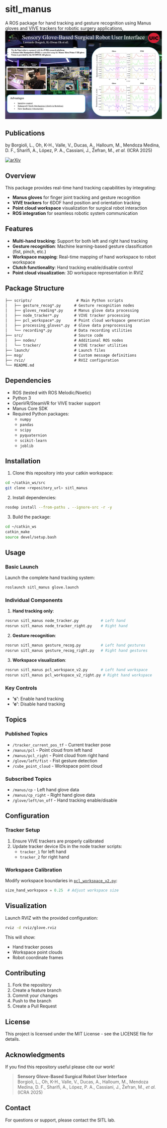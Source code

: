 # sitl_manus

A ROS package for hand tracking and gesture recognition using Manus gloves and VIVE trackers for robotic surgery applications,
![System diagram](Slide1.jpg)

## Publications

by  Borgioli, L., Oh, K-H., Valle, V., Ducas, A., Halloum, M., Mendoza Medina, D. F., Sharifi, A., López, P. A., Cassiani, J., Žefran, M., *et al.* (ICRA 2025)

[![arXiv](https://img.shields.io/badge/arXiv-Paper-red?logo=arxiv)](https://arxiv.org/pdf/2403.13941)  
## Overview

This package provides real-time hand tracking capabilities by integrating:
- **Manus gloves** for finger joint tracking and gesture recognition
- **VIVE trackers** for 6DOF hand position and orientation tracking
- **Point cloud workspace** visualization for surgical robot interaction
- **ROS integration** for seamless robotic system communication

## Features

- **Multi-hand tracking**: Support for both left and right hand tracking
- **Gesture recognition**: Machine learning-based gesture classification (fist, pinch, etc.)
- **Workspace mapping**: Real-time mapping of hand workspace to robot workspace
- **Clutch functionality**: Hand tracking enable/disable control
- **Point cloud visualization**: 3D workspace representation in RVIZ

## Package Structure

```
├── scripts/                    # Main Python scripts
│   ├── gesture_recog*.py      # Gesture recognition nodes
│   ├── gloves_reading*.py     # Manus glove data processing
│   ├── node_tracker*.py       # VIVE tracker processing
│   ├── pcl_workspace*.py      # Point cloud workspace generation
│   ├── processing_gloves*.py  # Glove data preprocessing
│   └── recording*.py          # Data recording utilities
├── src/                       # Source code
│   ├── nodes/                 # Additional ROS nodes
│   └── tracker/               # VIVE tracker utilities
├── launch/                    # Launch files
├── msg/                       # Custom message definitions
├── rviz/                      # RVIZ configuration
└── README.md
```

## Dependencies

- ROS (tested with ROS Melodic/Noetic)
- Python 3
- OpenVR/SteamVR for VIVE tracker support
- Manus Core SDK
- Required Python packages:
  - `numpy`
  - `pandas`
  - `scipy`
  - `pyquaternion`
  - `scikit-learn`
  - `joblib`

## Installation

1. Clone this repository into your catkin workspace:
```bash
cd ~/catkin_ws/src
git clone <repository_url> sitl_manus
```

2. Install dependencies:
```bash
rosdep install --from-paths . --ignore-src -r -y
```

3. Build the package:
```bash
cd ~/catkin_ws
catkin_make
source devel/setup.bash
```

## Usage

### Basic Launch
Launch the complete hand tracking system:
```bash
roslaunch sitl_manus glove.launch
```

### Individual Components

1. **Hand tracking only**:
```bash
rosrun sitl_manus node_tracker.py          # Left hand
rosrun sitl_manus node_tracker_right.py    # Right hand
```

2. **Gesture recognition**:
```bash
rosrun sitl_manus gesture_recog.py         # Left hand gestures
rosrun sitl_manus gesture_recog_right.py   # Right hand gestures
```

3. **Workspace visualization**:
```bash
rosrun sitl_manus pcl_workspace_v2.py      # Left hand workspace
rosrun sitl_manus pcl_workspace_v2_right.py # Right hand workspace
```

### Key Controls
- **'s'**: Enable hand tracking
- **'e'**: Disable hand tracking

## Topics

### Published Topics
- `/tracker_current_pos_tf` - Current tracker pose
- `/manus/pcl` - Point cloud from left hand
- `/manus/pcl_right` - Point cloud from right hand  
- `/glove/left/fist` - Fist gesture detection
- `/cube_point_cloud` - Workspace point cloud

### Subscribed Topics
- `/manus/cp` - Left hand glove data
- `/manus/cp_right` - Right hand glove data
- `/glove/left/on_off` - Hand tracking enable/disable

## Configuration

### Tracker Setup
1. Ensure VIVE trackers are properly calibrated
2. Update tracker device IDs in the node tracker scripts:
   - `tracker_1` for left hand
   - `tracker_2` for right hand

### Workspace Calibration
Modify workspace boundaries in [`pcl_workspace_v2.py`](scripts/pcl_workspace_v2.py):
```python
size_hand_workspace = 0.25  # Adjust workspace size
```

## Visualization

Launch RVIZ with the provided configuration:
```bash
rviz -d rviz/glove.rviz
```

This will show:
- Hand tracker poses
- Workspace point clouds
- Robot coordinate frames

## Contributing

1. Fork the repository
2. Create a feature branch
3. Commit your changes
4. Push to the branch
5. Create a Pull Request

## License

This project is licensed under the MIT License - see the LICENSE file for details.

## Acknowledgments
If you find this repository useful please cite our work!

> **Sensory Glove-Based Surgical Robot User Interface**  
> Borgioli, L., Oh, K-H., Valle, V., Ducas, A., Halloum, M., Mendoza Medina, D. F., Sharifi, A., López, P. A., Cassiani, J., Žefran, M., *et al.* (ICRA 2025)

## Contact

For questions or support, please contact the SITL lab.
